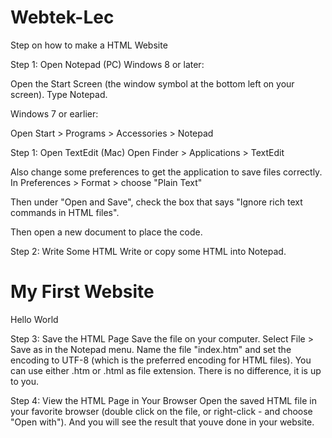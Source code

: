 # Webtek-Lec

Step on how to make a HTML Website

Step 1: Open Notepad (PC)
Windows 8 or later:

Open the Start Screen (the window symbol at the bottom left on your screen). Type Notepad.

Windows 7 or earlier:

Open Start > Programs > Accessories > Notepad

Step 1: Open TextEdit (Mac)
Open Finder > Applications > TextEdit

Also change some preferences to get the application to save files correctly. In Preferences > Format > choose "Plain Text"

Then under "Open and Save", check the box that says "Ignore rich text commands in HTML files".

Then open a new document to place the code.

Step 2: Write Some HTML
Write or copy some HTML into Notepad.
<!DOCTYPE html>
<html>
<body>

<h1>My First Website</h1>

<p>Hello World</p>

</body>
</html>

Step 3: Save the HTML Page
Save the file on your computer. Select File > Save as in the Notepad menu.
Name the file "index.htm" and set the encoding to UTF-8 (which is the preferred encoding for HTML files).
You can use either .htm or .html as file extension. There is no difference, it is up to you.

Step 4: View the HTML Page in Your Browser
Open the saved HTML file in your favorite browser (double click on the file, or right-click - and choose "Open with").
And you will see the result that youve done in your website.


